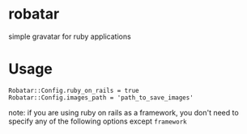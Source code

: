 # robatar
simple gravatar for ruby applications
# Usage
```
Robatar::Config.ruby_on_rails = true
Robatar::Config.images_path = 'path_to_save_images'
```

note: if you are using ruby on rails as a framework, you don't need to specify any of the following options except `framework`